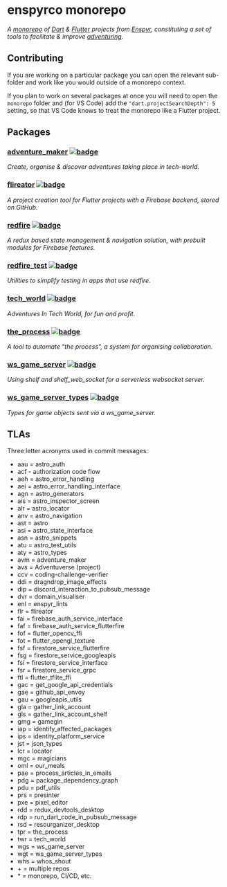 # enspyrco monorepo

*A [monorepo](https://en.wikipedia.org/wiki/Monorepo) of [Dart](https://dart.dev/) &amp; [Flutter](https://flutter.dev/) projects from [Enspyr](https://github.com/enspyrco), constituting a set of tools to facilitate & improve [adventuring](https://github.com/adventures-in/projects_summary).*

## Contributing

If you are working on a particular package you can open the relevant sub-folder and work like you would outside of a monorepo context.

If you plan to work on several packages at once you will need to open the `monorepo` folder and (for VS Code) add the `"dart.projectSearchDepth": 5` setting, so that VS Code knows to treat the monorepo like a Flutter project.

## Packages

### [adventure_maker](packages/adventures/README.md) [![badge](https://enspyrco-monorepo.web.app/coverage/adventure_maker/badge.png)](https://enspyrco-monorepo.web.app/coverage/adventure_maker/)

*Create, organise & discover adventures taking place in tech-world.*

### [flireator](packages/flireator/README.md) [![badge](https://enspyrco-monorepo.web.app/coverage/flireator/badge.png)](https://enspyrco-monorepo.web.app/coverage/flireator/)

*A project creation tool for Flutter projects with a Firebase backend, stored on GitHub.*

### [redfire](packages/redfire/README.md) [![badge](https://enspyrco-monorepo.web.app/coverage/redfire/badge.png)](https://enspyrco-monorepo.web.app/coverage/redfire/)

*A redux based state management & navigation solution, with prebuilt modules for Firebase features.*

### [redfire_test](packages/redfire_test/README.md) [![badge](https://enspyrco-monorepo.web.app/coverage/redfire_test/badge.png)](https://enspyrco-monorepo.web.app/coverage/redfire_test/)

*Utilities to simplify testing in apps that use redfire.*

### [tech_world](packages/tech_world/README.md) [![badge](https://enspyrco-monorepo.web.app/coverage/tech_world/badge.png)](https://enspyrco-monorepo.web.app/coverage/tech_world/)

*Adventures In Tech World, for fun and profit.*

### [the_process](packages/the_process/README.md) [![badge](https://enspyrco-monorepo.web.app/coverage/the_process/badge.png)](https://enspyrco-monorepo.web.app/coverage/the_process/)

*A tool to automate "the process", a system for organising collaboration.*

### [ws_game_server](packages/ws_game_server/README.md) [![badge](https://enspyrco-monorepo.web.app/coverage/ws_game_server/badge.png)](https://enspyrco-monorepo.web.app/coverage/ws_game_server/)

*Using shelf and shelf_web_socket for a serverless websocket server.*

### [ws_game_server_types](packages/ws_game_server_types/README.md) [![badge](https://enspyrco-monorepo.web.app/coverage/ws_game_server_types/badge.png)](https://enspyrco-monorepo.web.app/coverage/ws_game_server_types/)

*Types for game objects sent via a ws_game_server.*

## TLAs

Three letter acronyms used in commit messages:

- aau = astro_auth
- acf - authorization code flow
- aeh = astro_error_handling
- aei = astro_error_handling_interface
- agn = astro_generators
- ais = astro_inspector_screen
- alr = astro_locator
- anv = astro_navigation
- ast = astro
- asi = astro_state_interface
- asn = astro_snippets
- atu = astro_test_utils
- aty = astro_types
- avm = adventure_maker
- avs = Adventuverse (project)
- ccv = coding-challenge-verifier
- ddi = dragndrop_image_effects
- dip = discord_interaction_to_pubsub_message
- dvr = domain_visualiser
- enl = enspyr_lints
- flr = flireator
- fai = firebase_auth_service_interface
- faf = firebase_auth_service_flutterfire
- fof = flutter_opencv_ffi
- fot = flutter_opengl_texture
- fsf = firestore_service_flutterfire
- fsg = firestore_service_googleapis
- fsi = firestore_service_interface
- fsr = firestore_service_grpc
- ftl = flutter_tflite_ffi
- gac = get_google_api_credentials
- gae = github_api_envoy
- gau = googleapis_utils
- gla = gather_link_account
- gls = gather_link_account_shelf
- gmg = gamegin
- iap = identify_affected_packages
- ips = identity_platform_service
- jst = json_types
- lcr = locator
- mgc = magicians
- oml = our_meals
- pae = process_articles_in_emails
- pdg = package_dependency_graph
- pdu = pdf_utils
- prs = presinter
- pxe = pixel_editor
- rdd = redux_devtools_desktop
- rdp = run_dart_code_in_pubsub_message
- rsd = resourganizer_desktop
- tpr = the_process
- twr = tech_world
- wgs = ws_game_server
- wgt = ws_game_server_types
- whs = whos_shout
- &plus; = multiple repos
- &ast; = monorepo, CI/CD, etc.
